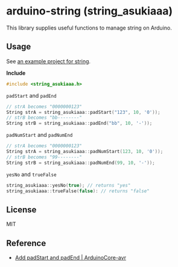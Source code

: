 # arduino-string (string_asukiaaa)

This library supplies useful functions to manage string on Arduino.

## Usage

See [an example project for string](./examples/padString/padString.ino).

**Include**
```c
#include <string_asukiaaa.h>
```

`padStart` and `padEnd`
```c
// strA becomes "0000000123"
String strA = string_asukiaaa::padStart("123", 10, '0'));
// strB becomes "bb--------"
String strB = string_asukiaaa::padEnd("bb", 10, '-'));
```

`padNumStart` and `padNumEnd`
```c
// strA becomes "0000000123"
String strA = string_asukiaaa::padNumStart(123, 10, '0'));
// strB becomes "99--------"
String strB = string_asukiaaa::padNumEnd(99, 10, '-'));
```

`yesNo` and `trueFalse`
```c
string_asukiaaa::yesNo(true); // returns "yes"
string_asukiaaa::trueFalse(false): // returns "false"
```

## License

MIT

## Reference

- [Add padStart and padEnd | ArduinoCore-avr](https://github.com/arduino/ArduinoCore-avr/pull/392)
